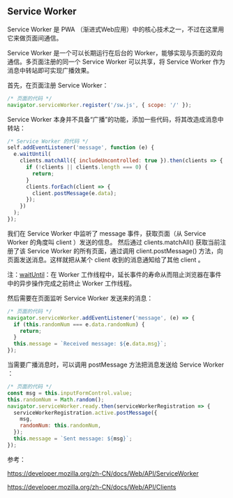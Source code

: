 ## Service Worker
Service Worker 是 PWA （渐进式Web应用）中的核心技术之一，不过在这里用它来做页面间通信。

Service Worker 是一个可以长期运行在后台的 Worker，能够实现与页面的双向通信。多页面注册的同一个 Service Worker 可以共享，将 Service Worker 作为消息中转站即可实现广播效果。

首先，在页面注册 Service Worker：

```javascript
/* 页面的代码 */
navigator.serviceWorker.register('/sw.js', { scope: '/' });
```
Service Worker 本身并不具备“广播”的功能，添加一些代码，将其改造成消息中转站：

```javascript
/* Service Worker 的代码 */
self.addEventListener('message', function (e) {
  e.waitUntil(
    clients.matchAll({ includeUncontrolled: true }).then(clients => {
      if (!clients || clients.length === 0) {
        return;
      }
      clients.forEach(client => {
        client.postMessage(e.data);
      });
    })
  );
});
```

我们在 Service Worker 中监听了 message 事件，获取页面（从 Service Worker 的角度叫 client ）发送的信息。
然后通过 clients.matchAll() 获取当前注册了该 Service Worker 的所有页面，通过调用 client.postMessage() 方法，向页面发送消息。这样就把从某个 client 收到的消息通知给了其他 client 。

注：[waitUntil](https://developer.mozilla.org/zh-CN/docs/Web/API/ExtendableEvent/waitUntil)：在 Worker 工作线程中，延长事件的寿命从而阻止浏览器在事件中的异步操作完成之前终止 Worker 工作线程。

然后需要在页面监听 Service Worker 发送来的消息：
```javascript
/* 页面的代码 */
navigator.serviceWorker.addEventListener('message', (e) => {
  if (this.randomNum === e.data.randomNum) {
    return;
  }
  this.message = `Received message: ${e.data.msg}`;
});
```

当需要广播消息时，可以调用 postMessage 方法把消息发送给 Service Worker ：
```javascript
/* 页面的代码 */
const msg = this.inputFormControl.value;
this.randomNum = Math.random();
navigator.serviceWorker.ready.then(serviceWorkerRegistration => {
  serviceWorkerRegistration.active.postMessage({
    msg,
    randomNum: this.randomNum,
  });
  this.message = `Sent message: ${msg}`;
});
```

参考：

https://developer.mozilla.org/zh-CN/docs/Web/API/ServiceWorker

https://developer.mozilla.org/zh-CN/docs/Web/API/Clients